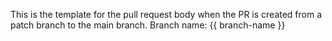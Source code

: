 This is the template for the pull request body when the PR is created from a patch branch to the main branch.
Branch name: {{ branch-name }}